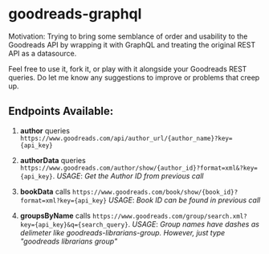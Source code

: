 # goodreads-graphql

Motivation: Trying to bring some semblance of order and usability to the Goodreads API by wrapping it with GraphQL and treating the original REST API as a datasource.

Feel free to use it, fork it, or play with it alongside your Goodreads REST queries. Do let me know any suggestions to improve or problems that creep up.

## Endpoints Available:

1) **author** queries `https://www.goodreads.com/api/author_url/{author_name}?key={api_key}`

2) **authorData** queries `https://www.goodreads.com/author/show/{author_id}?format=xml&?key={api_key}`. 
    *USAGE*: *Get the Author ID from previous call*

3) **bookData** calls `https://www.goodreads.com/book/show/{book_id}?format=xml?key={api_key}` 
    *USAGE*: *Book ID can be found in previous call*

4) **groupsByName** calls `https://www.goodreads.com/group/search.xml?key={api_key}&q={search_query}`. 
    *USAGE*: *Group names have dashes as delimeter like goodreads-librarians-group. However, just type "goodreads librarians group"*

